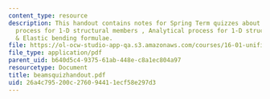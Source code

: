 ```yaml
---
content_type: resource
description: This handout contains notes for Spring Term quizzes about Basic modeling
  process for 1-D structural members , Analytical process for 1-D structural members
  & Elastic bending formulae.
file: https://ol-ocw-studio-app-qa.s3.amazonaws.com/courses/16-01-unified-engineering-i-ii-iii-iv-fall-2005-spring-2006/26a4c795200c276094411ecf58e297d3_beamsquizhandout.pdf
file_type: application/pdf
parent_uid: b640d5c4-9375-61ab-448e-c8a1ec804a97
resourcetype: Document
title: beamsquizhandout.pdf
uid: 26a4c795-200c-2760-9441-1ecf58e297d3
---
```


